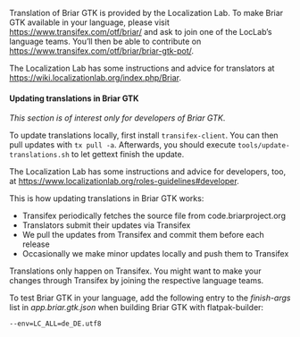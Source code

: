 Translation of Briar GTK is provided by the Localization Lab. To make
Briar GTK available in your language, please visit
https://www.transifex.com/otf/briar/ and ask to join one of the LocLab’s
language teams. You’ll then be able to contribute on
https://www.transifex.com/otf/briar/briar-gtk-pot/.

The Localization Lab has some instructions and advice for
translators at https://wiki.localizationlab.org/index.php/Briar.

#### Updating translations in Briar GTK

_This section is of interest only for developers of Briar GTK_.

To update translations locally, first install `transifex-client`. You can then pull updates with `tx pull -a`.
Afterwards, you should execute `tools/update-translations.sh` to let gettext finish the update.

The Localization Lab has some instructions and advice for
developers, too, at https://www.localizationlab.org/roles-guidelines#developer.

This is how updating translations in Briar GTK works:

* Transifex periodically fetches the source file from code.briarproject.org
* Translators submit their updates via Transifex
* We pull the updates from Transifex and commit them before each release
* Occasionally we make minor updates locally and push them to Transifex

Translations only happen on Transifex. You might want to make your changes through Transifex by joining the respective language teams.

To test Briar GTK in your language, add the following entry to the
_finish-args_ list in _app.briar.gtk.json_ when building Briar GTK with
flatpak-builder:

```
--env=LC_ALL=de_DE.utf8
```
